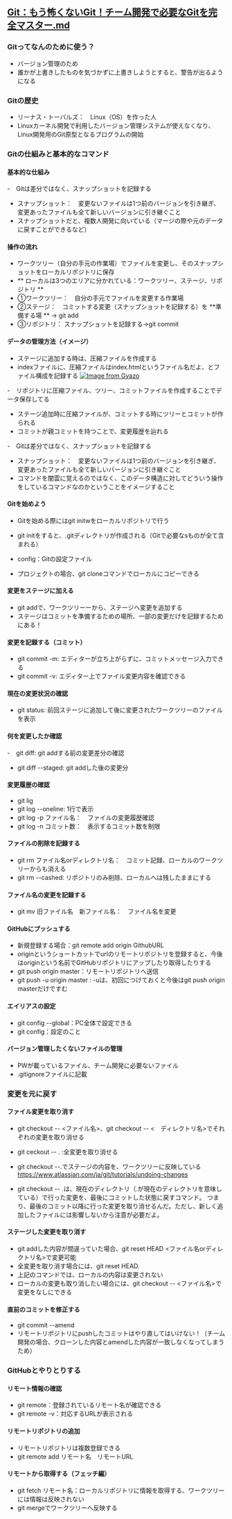 ## [Git：もう怖くないGit！チーム開発で必要なGitを完全マスター.md](https://kakukakujp.udemy.com/course/unscared_git/learn/lecture/6680104#overview)

### Gitってなんのために使う？
- バージョン管理のため
- 誰かが上書きしたものを気づかずに上書きしようとすると、警告が出るようになる

### Gitの歴史
- リーナス・トーバルズ：　Linux（OS）を作った人
- Linuxカーネル開発で利用したバージョン管理システムが使えなくなり、Linux開発用のGit原型となるプログラムの開始

### Gitの仕組みと基本的なコマンド
#### 基本的な仕組み
-　Gitは差分ではなく、スナップショットを記録する
- スナップショット：　変更ないファイルは1つ前のバージョンを引き継ぎ、変更あったファイルも全て新しいバージョンに引き継ぐこと
- スナップショットだと、複数人開発に向いている（マージの際や元のデータに戻すことができるなど）

#### 操作の流れ
- ワークツリー（自分の手元の作業場）でファイルを変更し、そのスナップショットをローカルリポジトリに保存
- ** ローカルは3つのエリアに分かれている：ワークツリー、ステージ、リポジトリ **
- ①ワークツリー：　自分の手元でファイルを変更する作業場
- ②ステージ：　コミットする変更（スナップショットを記録する）を **準備する場 ** → git add
- ③リポジトリ： スナップショットを記録する→git commit

#### データの管理方法（イメージ）
- ステージに追加する時は、圧縮ファイルを作成する
- indexファイルに、圧縮ファイルはindex.htmlというファイル名だよ、とファイル構成を記録する
[![Image from Gyazo](https://i.gyazo.com/615dcecef7c2d9e01c1ef757da946811.png)](https://gyazo.com/615dcecef7c2d9e01c1ef757da946811)

-　リポジトリに圧縮ファイル、ツリー、コミットファイルを作成することでデータ保存してる
- ステージ追加時に圧縮ファイルが、コミットする時にツリーとコミットが作られる
- コミットが親コミットを持つことで、変更履歴を辿れる

-　Gitは差分ではなく、スナップショットを記録する
- スナップショット：　変更ないファイルは1つ前のバージョンを引き継ぎ、変更あったファイルも全て新しいバージョンに引き継ぐこと
- コマンドを闇雲に覚えるのではなく、このデータ構造に対してどういう操作をしているコマンドなのかということをイメージすること

#### Gitを始めよう
- Gitを始める際にはgit initwをローカルリポジトリで行う
- git initをすると、.gitディレクトリが作成される（Gitで必要なsものが全て含まれる）
- config：Gitの設定ファイル

- プロジェクトの場合、git cloneコマンドでローカルにコピーできる

#### 変更をステージに加える
- git addで、ワークツリーーから、ステージへ変更を追加する
- ステージはコミットを準備するための場所、一部の変更だけを記録するためにある！

#### 変更を記録する（コミット）
- git commit -m: エディターが立ち上がらずに、コミットメッセージ入力できる
- git commit -v: エディター上でファイル変更内容を確認できる

#### 現在の変更状況の確認
- git status: 前回ステージに追加して後に変更されたワークツリーのファイルを表示

#### 何を変更したか確認
-　git diff: git addする前の変更差分の確認
- git diff --staged: git addした後の変更分

#### 変更履歴の確認
- git lig
- git log --oneline: 1行で表示
- git log -p ファイル名：　ファイルの変更履歴確認
- git log -n コミット数：　表示するコミット数を制限

#### ファイルの削除を記録する
- git rm ファイル名orディレクトリ名：　コミット記録、ローカルのワークツリーからも消える
- git rm --cashed: リポジトリのみ削除、ローカルへは残したままにする

#### ファイル名の変更を記録する
- git mv 旧ファイル名　新ファイル名：　ファイル名を変更


#### GitHubにプッシュする
- 新規登録する場合：git remote add origin GithubURL
- originというショートカットでurlのリモートリポジトリを登録すると、今後はoriginという名前でGitHubリポジトリにアップしたり取得したりする
- git push origin master：リモートリポジトリへ送信
- git push -u origin master : -uは、初回につけておくと今後はgit push origin masterだけですむ

#### エイリアスの設定
- git config --global：PC全体で設定できる
- git config：設定のこと

#### バージョン管理したくないファイルの管理
- PWが載っているファイル、チーム開発に必要ないファイル
- .gitignoreファイルに記載


### 変更を元に戻す
#### ファイル変更を取り消す
- git checkout -- <ファイル名>、git checkout -- <　ディレクトリ名>でそれぞれの変更を取り消せる
- git ceckout -- . :全変更を取り消せる
- git checkout --.でステージの内容を、ワークツリーに反映している
https://www.atlassian.com/ja/git/tutorials/undoing-changes

- git checkout -- .は、現在のディレクトリ（.が現在のディレクトリを意味している）で行った変更を、最後にコミットした状態に戻すコマンド。
  つまり、最後のコミット以降に行った変更を取り消せるんだ。ただし、新しく追加したファイルには影響しないから注意が必要だよ。


#### ステージした変更を取り消す
- git addした内容が間違っていた場合、git reset HEAD <ファイル名orディレクトリ名>で変更可能
- 全変更を取り消す場合には、git reset HEAD.
- 上記のコマンドでは、ローカルの内容は変更されない
- ローカルの変更も取り消したい場合には、git checkout -- <ファイル名>で変更をなしにできる

#### 直前のコミットを修正する
- git commit --amend
- リモートリポジトリにpushしたコミットはやり直してはいけない！（チーム開発の場合、クローンした内容とamendした内容が一致しなくなってしまうため）


### GitHubとやりとりする
#### リモート情報の確認
- git remote：登録されているリモート名が確認できる
- git remote -v：対応するURLが表示される

#### リモートリポジトリの追加
- リモートリポジトリは複数登録できる
- git remote add リモート名　リモートURL

#### リモートから取得する（フェッチ編）
- git fetch リモート名：ローカルリポジトリに情報を取得する、ワークツリーには情報は反映されない
- git mergeでワークツリーへ反映する
